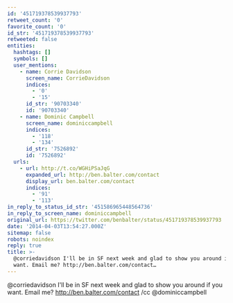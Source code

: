 ```yaml
---
id: '451719378539937793'
retweet_count: '0'
favorite_count: '0'
id_str: '451719378539937793'
retweeted: false
entities:
  hashtags: []
  symbols: []
  user_mentions:
    - name: Corrie Davidson
      screen_name: CorrieDavidson
      indices:
        - '0'
        - '15'
      id_str: '90703340'
      id: '90703340'
    - name: Dominic Campbell
      screen_name: dominiccampbell
      indices:
        - '118'
        - '134'
      id_str: '7526892'
      id: '7526892'
  urls:
    - url: http://t.co/WGHiPSaJqG
      expanded_url: http://ben.balter.com/contact
      display_url: ben.balter.com/contact
      indices:
        - '91'
        - '113'
in_reply_to_status_id_str: '451586965448564736'
in_reply_to_screen_name: dominiccampbell
original_url: https://twitter.com/benbalter/status/451719378539937793
date: '2014-04-03T13:54:27.000Z'
sitemap: false
robots: noindex
reply: true
title: >-
  @corriedavidson I'll be in SF next week and glad to show you around if you
  want. Email me? http://ben.balter.com/contact…
---
```


@corriedavidson I'll be in SF next week and glad to show you around if you want. Email me? http://ben.balter.com/contact /cc @dominiccampbell